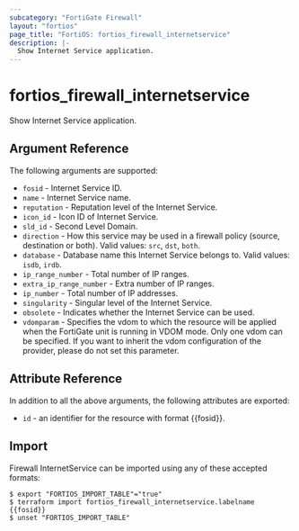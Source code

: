 ```yaml
---
subcategory: "FortiGate Firewall"
layout: "fortios"
page_title: "FortiOS: fortios_firewall_internetservice"
description: |-
  Show Internet Service application.
---
```


# fortios_firewall_internetservice
Show Internet Service application.

## Argument Reference

The following arguments are supported:

* `fosid` - Internet Service ID.
* `name` - Internet Service name.
* `reputation` - Reputation level of the Internet Service.
* `icon_id` - Icon ID of Internet Service.
* `sld_id` - Second Level Domain.
* `direction` - How this service may be used in a firewall policy (source, destination or both). Valid values: `src`, `dst`, `both`.
* `database` - Database name this Internet Service belongs to. Valid values: `isdb`, `irdb`.
* `ip_range_number` - Total number of IP ranges.
* `extra_ip_range_number` - Extra number of IP ranges.
* `ip_number` - Total number of IP addresses.
* `singularity` - Singular level of the Internet Service.
* `obsolete` - Indicates whether the Internet Service can be used.
* `vdomparam` - Specifies the vdom to which the resource will be applied when the FortiGate unit is running in VDOM mode. Only one vdom can be specified. If you want to inherit the vdom configuration of the provider, please do not set this parameter.


## Attribute Reference

In addition to all the above arguments, the following attributes are exported:
* `id` - an identifier for the resource with format {{fosid}}.

## Import

Firewall InternetService can be imported using any of these accepted formats:
```
$ export "FORTIOS_IMPORT_TABLE"="true"
$ terraform import fortios_firewall_internetservice.labelname {{fosid}}
$ unset "FORTIOS_IMPORT_TABLE"
```

